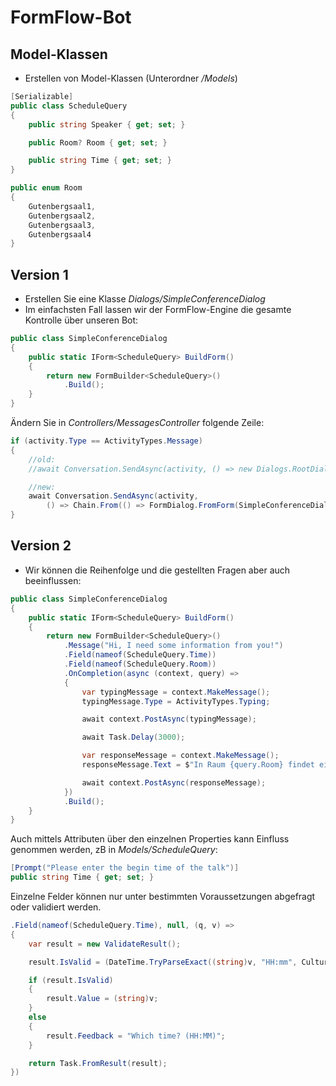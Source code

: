 # FormFlow-Bot

## Model-Klassen
* Erstellen von Model-Klassen (Unterordner */Models*)
```cs
[Serializable]
public class ScheduleQuery
{
    public string Speaker { get; set; }

    public Room? Room { get; set; }

    public string Time { get; set; }
}

public enum Room
{
    Gutenbergsaal1,
    Gutenbergsaal2,
    Gutenbergsaal3,
    Gutenbergsaal4
}
```

## Version 1
* Erstellen Sie eine Klasse *Dialogs/SimpleConferenceDialog*
* Im einfachsten Fall lassen wir der FormFlow-Engine die gesamte Kontrolle über unseren Bot:

```cs
public class SimpleConferenceDialog
{
    public static IForm<ScheduleQuery> BuildForm()
    {
        return new FormBuilder<ScheduleQuery>()
            .Build();
    }
}
```

Ändern Sie in *Controllers/MessagesController* folgende Zeile:

```cs
if (activity.Type == ActivityTypes.Message)
{
    //old:
    //await Conversation.SendAsync(activity, () => new Dialogs.RootDialog());

    //new:
    await Conversation.SendAsync(activity,
        () => Chain.From(() => FormDialog.FromForm(SimpleConferenceDialog.BuildForm)));
}

```


## Version 2
* Wir können die Reihenfolge und die gestellten Fragen aber auch beeinflussen:

```cs
public class SimpleConferenceDialog
{
    public static IForm<ScheduleQuery> BuildForm()
    {
        return new FormBuilder<ScheduleQuery>()
            .Message("Hi, I need some information from you!")
            .Field(nameof(ScheduleQuery.Time))
            .Field(nameof(ScheduleQuery.Room))
            .OnCompletion(async (context, query) =>
            {
                var typingMessage = context.MakeMessage();
                typingMessage.Type = ActivityTypes.Typing;

                await context.PostAsync(typingMessage);

                await Task.Delay(3000);

                var responseMessage = context.MakeMessage();
                responseMessage.Text = $"In Raum {query.Room} findet ein Lab über das Bot Framework statt.";

                await context.PostAsync(responseMessage);
            })
            .Build();
    }
}
```

Auch mittels Attributen über den einzelnen Properties kann Einfluss genommen werden, zB in *Models/ScheduleQuery*:
```cs
[Prompt("Please enter the begin time of the talk")]
public string Time { get; set; }
```

Einzelne Felder können nur unter bestimmten Voraussetzungen abgefragt oder validiert werden.

```cs
.Field(nameof(ScheduleQuery.Time), null, (q, v) =>
{
    var result = new ValidateResult();

    result.IsValid = (DateTime.TryParseExact((string)v, "HH:mm", CultureInfo.InvariantCulture, DateTimeStyles.None, out var dt));

    if (result.IsValid)
    {
        result.Value = (string)v;
    }
    else
    {
        result.Feedback = "Which time? (HH:MM)";
    }

    return Task.FromResult(result);
})
```
